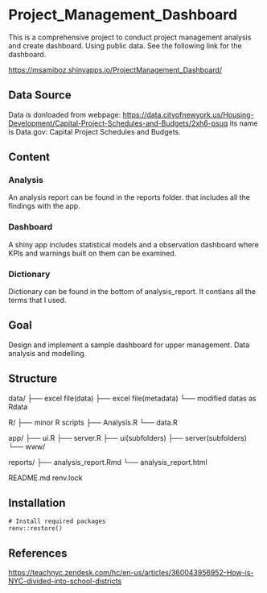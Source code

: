 # Project_Management_Dashboard
This is a comprehensive project to conduct project management analysis and create dashboard. Using public data. See the following link for the dashboard.

https://msamiboz.shinyapps.io/ProjectManagement_Dashboard/

## Data Source 
Data is donloaded from webpage:
https://data.cityofnewyork.us/Housing-Development/Capital-Project-Schedules-and-Budgets/2xh6-psuq
its name is 
Data.gov: Capital Project Schedules and Budgets.

## Content

### Analysis

An analysis report can be found in the reports folder. that includes all the findings with the app.

### Dashboard

A shiny app includes statistical models and a observation dashboard where KPIs and warnings built on them can be examined.

### Dictionary

Dictionary can be found in the bottom of analysis_report. It contians all the terms that I used.

## Goal

Design and implement a sample dashboard for upper management.
Data analysis and modelling.

## Structure

data/
├── excel file(data)
├── excel file(metadata)
└── modified datas as Rdata

R/
├── minor R scripts
├── Analysis.R
└── data.R

app/
├── ui.R
├── server.R
├── ui(subfolders)
├── server(subfolders)
└── www/

reports/
├── analysis_report.Rmd
└── analysis_report.html

README.md
renv.lock


## Installation

```{r}
# Install required packages
renv::restore()
```



## References

https://teachnyc.zendesk.com/hc/en-us/articles/360043956952-How-is-NYC-divided-into-school-districts



